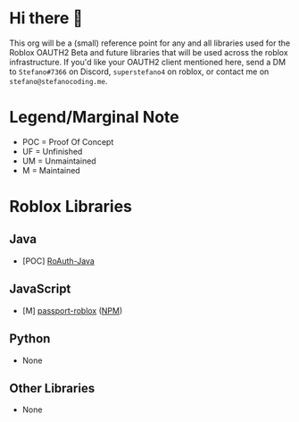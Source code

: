 # Hi there 👋

This org will be a (small) reference point for any and all libraries used for the Roblox OAUTH2 Beta and future libraries that will be used across the roblox infrastructure. If you'd like your OAUTH2 client mentioned here, send a DM to `Stefano#7366` on Discord, `superstefano4` on roblox, or contact me on `stefano@stefanocoding.me`.

# Legend/Marginal Note 
 - POC = Proof Of Concept
 - UF = Unfinished
 - UM = Unmaintained
 - M = Maintained

# Roblox Libraries
## Java
 - [POC] [RoAuth-Java](https://github.com/RoAuth/RoAuth-Java) 
 
## JavaScript
 - [M] [passport-roblox](https://github.com/tovyblox/passport-roblox) ([NPM](https://www.npmjs.com/package/passport-roblox))
 
## Python 
 - None

## Other Libraries
 - None
